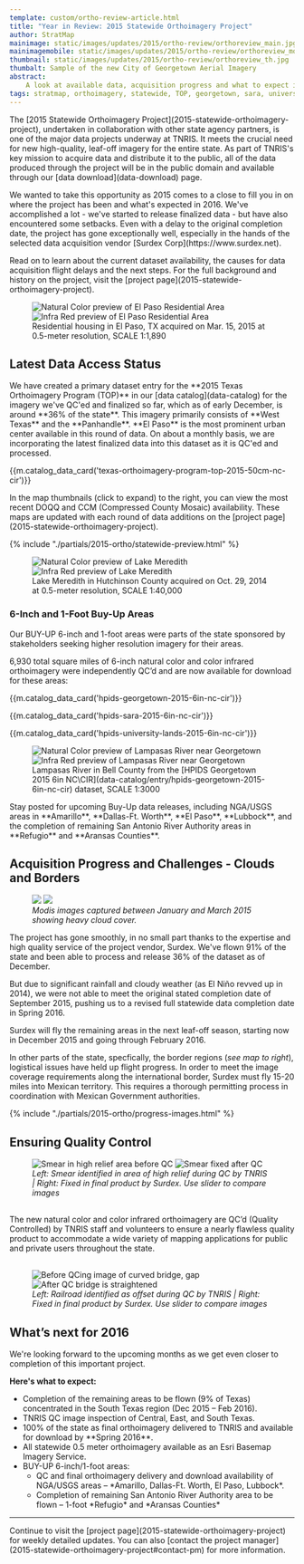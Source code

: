 ```yaml
---
template: custom/ortho-review-article.html
title: "Year in Review: 2015 Statewide Orthoimagery Project"
author: StratMap
mainimage: static/images/updates/2015/ortho-review/orthoreview_main.jpg
mainimagemobile: static/images/updates/2015/ortho-review/orthoreview_mobile.jpg
thumbnail: static/images/updates/2015/ortho-review/orthoreview_th.jpg
thumbalt: Sample of the new City of Georgetown Aerial Imagery
abstract:
    A look at available data, acquisition progress and what to expect in the coming year for this important statewide data initiative.
tags: stratmap, orthoimagery, statewide, TOP, georgetown, sara, university lands, surdex
---
```

<div class="container">
<div class="row">
<div class="col-md-8">
<p class="lead">The [2015 Statewide Orthoimagery Project](2015-statewide-orthoimagery-project), undertaken in collaboration with other state agency partners, is one of the major data projects underway at TNRIS. It meets the crucial need for new high-quality, leaf-off imagery for the entire state. As part of TNRIS's key mission to acquire data and distribute it to the public, all of the data produced through the project will be in the public domain and available through our [data download](data-download) page.</p>

<p>We wanted to take this opportunity as 2015 comes to a close to fill you in on where the project has been and what's expected in 2016. We've accomplished a lot - we've started to release finalized data - but have also encountered some setbacks. Even with a delay to the original completion date, the project has gone exceptionally well, especially in the hands of the selected data acquisition vendor [Surdex Corp](https://www.surdex.net).</p>

<p>Read on to learn about the current dataset availability, the causes for data acquisition flight delays and the next steps. For the full background and history on the project, visit the [project page](2015-statewide-orthoimagery-project).</p>
</div>
</div>
</div>

<section class="container-fluid full">
<figure class="full-article-figure">
<div id="imageCompare1" class='twentytwenty-container natural-color-infrared'>
  <img class="img-responsive" src="{{m.link('static/images/updates/2015/ortho-review/el_paso_nc.jpg')}}" alt="Natural Color preview of El Paso Residential Area">
  <img class="img-responsive" src="{{m.link('static/images/updates/2015/ortho-review/el_paso_cir.jpg')}}" alt="Infra Red preview of El Paso Residential Area">
</div>
<figcaption class="text-center">Residential housing in El Paso, TX acquired on Mar. 15, 2015 at 0.5-meter resolution, SCALE 1:1,890</figcaption>
</figure>

</section>

<div class="container">
<h2>Latest Data Access Status</h2>
</div>

<div class="container">
<div class="row">
<div class="col-md-8">
<p>We have created a primary dataset entry for the **2015 Texas Orthoimagery Program (TOP)** in our [data catalog](data-catalog) for the imagery we've QC'ed and finalized so far, which as of early December, is around **36% of the state**. This imagery primarily consists of **West Texas** and the **Panhandle**. **El Paso** is the most prominent urban center available in this round of data. On about a monthly basis, we are incorporating the latest finalized data into this dataset as it is QC'ed and processed.</p>

{{m.catalog_data_card('texas-orthoimagery-program-top-2015-50cm-nc-cir')}}

<p>In the map thumbnails (click to expand) to the right, you can view the most recent DOQQ and CCM (Compressed County Mosaic) availability. These maps are updated with each round of data additions on the [project page](2015-statewide-orthoimagery-project).</p>
</div>
<div class="col-md-4">
  {% include "./partials/2015-ortho/statewide-preview.html" %}
</div>
</div>
</div>

<section class="container-fluid full">
<figure class="full-article-figure">
<div id="imageCompare1" class='twentytwenty-container natural-color-infrared'>
  <img class="img-responsive" src="{{m.link('static/images/updates/2015/ortho-review/lake_meredith_nc.jpg')}}" alt="Natural Color preview of Lake Meredith">
  <img class="img-responsive" src="{{m.link('static/images/updates/2015/ortho-review/lake_meredith_ir.jpg')}}" alt="Infra Red preview of Lake Meredith">
</div>
<figcaption class="text-center">Lake Meredith in Hutchinson County acquired on Oct. 29, 2014 at 0.5-meter resolution, SCALE 1:40,000</figcaption>
</figure>

</section>

<div class="container">
<div class="row">
<div class="col-md-8">
<h3>6-Inch and 1-Foot Buy-Up Areas</h3>

<p>Our BUY-UP 6-inch and 1-foot areas were parts of the state sponsored by stakeholders seeking higher resolution imagery for their areas. </p>

<p>6,930 total square miles of 6-inch natural color and color infrared orthoimagery were independently QC’d and are now available for download for these areas:</p>

{{m.catalog_data_card('hpids-georgetown-2015-6in-nc-cir')}}

{{m.catalog_data_card('hpids-sara-2015-6in-nc-cir')}}

{{m.catalog_data_card('hpids-university-lands-2015-6in-nc-cir')}}
</div>
</div>
</div>

<section class="container-fluid full">
<figure class="full-article-figure">
<div id="imageCompare1" class='twentytwenty-container natural-color-infrared'>
  <img class="img-responsive" src="{{m.link('static/images/updates/2015/ortho-review/lampasas_river_nc.jpg')}}" alt="Natural Color preview of Lampasas River near  Georgetown">
  <img class="img-responsive" src="{{m.link('static/images/updates/2015/ortho-review/lampasas_river_ir.jpg')}}" alt="Infra Red preview of Lampasas River near Georgetown">
</div>
<figcaption class="text-center">Lampasas River in Bell County from the [HPIDS Georgetown 2015 6in NC\CIR](data-catalog/entry/hpids-georgetown-2015-6in-nc-cir) dataset, SCALE 1:3000</figcaption>
</figure> 
</section>


<div class="container">
<div class="row">
<div class="col-md-8">
<p>Stay posted for upcoming Buy-Up data releases, including NGA/USGS areas in **Amarillo**, **Dallas-Ft. Worth**, **El Paso**, **Lubbock**, and the completion of remaining San Antonio River Authority areas in **Refugio** and **Aransas Counties**.</p>

<h2>Acquisition Progress and Challenges - Clouds and Borders</h2>
</div>
</div>
</div>

<div class="container-fluid full">
<figure>
  <img class="img-responsive hidden-lg" src="{{m.link('static/images/updates/2015/ortho-review/modis_clouds.jpg')}}">
  <img class="img-responsive hidden-xs hidden-sm hidden-md" src="{{m.link('static/images/updates/2015/ortho-review/modis_clouds_long.jpg')}}">
  <figcaption class="text-center"><em>Modis images captured between January and March 2015 showing heavy cloud cover.</em></figcaption>
</figure>
</div>

<div class="container">
<div class="row">
<div class="col-md-7">

<p>The project has gone smoothly, in no small part thanks to the expertise and high quality service of the project vendor, Surdex. We've flown 91% of the state and been able to process and release 36% of the dataset as of December.</p>

<p>But due to significant rainfall and cloudy weather (as El Niño revved up in 2014), we were not able to meet the original stated completion date of September 2015, pushing us to a revised full statewide data completion date in Spring 2016.</p>
 
<p>Surdex will fly the remaining areas in the next leaf-off season, starting now in December 2015 and going through February 2016.</p>

<p>In other parts of the state, specfically, the border regions (<em>see map to right</em>), logistical issues have held up flight progress. In order to meet the image coverage requirements along the international border, Surdex must fly 15-20 miles into Mexican territory. This requires a thorough permitting process in coordination with Mexican Government authorities.</p>
</div>
<div class="col-md-5">
  {% include "./partials/2015-ortho/progress-images.html" %}
</div>
</div>

<div class="col-md-8">
<h2>Ensuring Quality Control</h2>

<figure>
<div id="imageCompare1" class='twentytwenty-container twentytwenty-2 before-after-qc'>
  <img class="img-responsive" src="{{m.link('static/images/updates/2015/ortho-review/smear-redline-before.jpg')}}" alt="Smear in high relief area before QC">
  <img class="img-responsive" src="{{m.link('static/images/updates/2015/ortho-review/smear-redline-after.jpg')}}" alt="Smear fixed after QC">
</div>
<figcaption><em>Left: Smear identified in area of high relief during QC by TNRIS | Right: Fixed in final product by Surdex. Use slider to compare images</em></figcaption>
</figure>

<p style="margin: 30px 0">The new natural color and color infrared orthoimagery are QC’d (Quality Controlled) by TNRIS staff and volunteers to ensure a nearly flawless quality product to accommodate a wide variety of mapping applications for public and private users throughout the state. </p>

<figure>
<div id="imageCompare1" class='twentytwenty-container twentytwenty-2 before-after-qc'>
  <img class="img-responsive" src="{{m.link('static/images/updates/2015/ortho-review/railroad-offset-redline-before.jpg')}}" alt="Before QCing image of curved bridge, gap">
  <img class="img-responsive" src="{{m.link('static/images/updates/2015/ortho-review/railroad-offset-redline-after.jpg')}}" alt="After QC bridge is straightened">
</div>
<figcaption><em> Left: Railroad identified as offset during QC by TNRIS | Right: Fixed in final product by Surdex. Use slider to compare images</em></figcaption>
</figure> 

<h2>What’s next for 2016</h2>

<p>We're looking forward to the upcoming months as we get even closer to completion of this important project. </p>

<p><strong>Here's what to expect:</strong></p>

<ul>
  <li>Completion of the remaining areas to be flown (9% of Texas) concentrated in the South Texas region (Dec 2015 – Feb 2016).</li>
  <li>TNRIS QC image inspection of Central, East, and South Texas.</li>
  <li>100% of the state as final orthoimagery delivered to TNRIS and available for download by **Spring 2016**.</li>
  <li>All statewide 0.5 meter orthoimagery available as an Esri Basemap Imagery Service.</li>
  <li>BUY-UP 6-inch/1-foot areas:
    <ul>
      <li>QC and final orthoimagery delivery and download availability of NGA/USGS areas – *Amarillo, Dallas-Ft. Worth, El Paso, Lubbock*.</li>
      <li>Completion of remaining San Antonio River Authority area to be flown – 1-foot *Refugio* and *Aransas Counties*</li>
    </ul>
  </li>
</ul>

<hr>

<p class="lead">Continue to visit the [project page](2015-statewide-orthoimagery-project) for weekly detailed updates. You can also [contact the project manager](2015-statewide-orthoimagery-project#contact-pm) for more information.</p>

</div>
</div>
</div>
